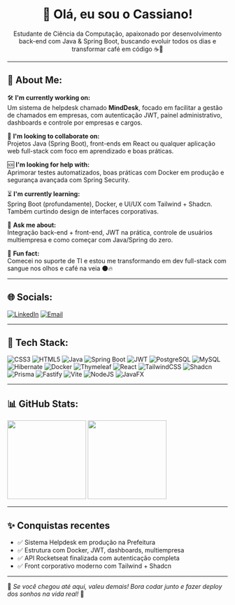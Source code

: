 <h1 align="center">👋 Olá, eu sou o Cassiano!</h1>

<p align="center">
Estudante de Ciência da Computação, apaixonado por desenvolvimento back-end com Java & Spring Boot, buscando evoluir todos os dias e transformar café em código ☕🚀
</p>

---

## 🧠 About Me:

🛠 **I'm currently working on:**  
Um sistema de helpdesk chamado **MindDesk**, focado em facilitar a gestão de chamados em empresas, com autenticação JWT, painel administrativo, dashboards e controle por empresas e cargos.

🤝 **I'm looking to collaborate on:**  
Projetos Java (Spring Boot), front-ends em React ou qualquer aplicação web full-stack com foco em aprendizado e boas práticas.

🆘 **I'm looking for help with:**  
Aprimorar testes automatizados, boas práticas com Docker em produção e segurança avançada com Spring Security.

⏳ **I'm currently learning:**  
Spring Boot (profundamente), Docker, e UI/UX com Tailwind + Shadcn. Também curtindo design de interfaces corporativas.

💬 **Ask me about:**  
Integração back-end + front-end, JWT na prática, controle de usuários multiempresa e como começar com Java/Spring do zero.

🎯 **Fun fact:**  
Comecei no suporte de TI e estou me transformando em dev full-stack com sangue nos olhos e café na veia 🌑🔥

---

## 🌐 Socials:

[![LinkedIn](https://img.shields.io/badge/LinkedIn-Cassiano%20Melo-0A66C2?style=flat-square&logo=linkedin)](https://linkedin.com/in/CassianoMelo)
[![Email](https://img.shields.io/badge/Email-cassianomeloprofissional@gmail.com-red?style=flat-square&logo=gmail)](mailto:cassianomeloprofissional@gmail.com)

---

## 🧰 Tech Stack:

<div align="left">

![CSS3](https://img.shields.io/badge/CSS3-%231572B6.svg?style=flat-square&logo=css3&logoColor=white)
![HTML5](https://img.shields.io/badge/HTML5-E34F26?style=flat-square&logo=html5&logoColor=white)
![Java](https://img.shields.io/badge/Java-ED8B00?style=flat-square&logo=java&logoColor=white)
![Spring Boot](https://img.shields.io/badge/SpringBoot-6DB33F?style=flat-square&logo=spring-boot&logoColor=white)
![JWT](https://img.shields.io/badge/JWT-000000?style=flat-square&logo=JSON%20web%20tokens)
![PostgreSQL](https://img.shields.io/badge/PostgreSQL-316192?style=flat-square&logo=postgresql&logoColor=white)
![MySQL](https://img.shields.io/badge/MySQL-005C84?style=flat-square&logo=mysql&logoColor=white)
![Hibernate](https://img.shields.io/badge/Hibernate-59666C?style=flat-square&logo=hibernate&logoColor=white)
![Docker](https://img.shields.io/badge/Docker-2496ED?style=flat-square&logo=docker&logoColor=white)
![Thymeleaf](https://img.shields.io/badge/Thymeleaf-005F0F?style=flat-square&logo=thymeleaf&logoColor=white)
![React](https://img.shields.io/badge/React-61DAFB?style=flat-square&logo=react&logoColor=white)
![TailwindCSS](https://img.shields.io/badge/Tailwind-06B6D4?style=flat-square&logo=tailwindcss&logoColor=white)
![Shadcn](https://img.shields.io/badge/Shadcn-ui-000000?style=flat-square)
![Prisma](https://img.shields.io/badge/Prisma-2D3748?style=flat-square&logo=prisma&logoColor=white)
![Fastify](https://img.shields.io/badge/Fastify-202020?style=flat-square)
![Vite](https://img.shields.io/badge/Vite-646CFF?style=flat-square&logo=vite&logoColor=white)
![NodeJS](https://img.shields.io/badge/Node.js-339933?style=flat-square&logo=node.js&logoColor=white)
![JavaFX](https://img.shields.io/badge/JavaFX-2F4F4F?style=flat-square)

</div>

---

## 📊 GitHub Stats:

<p align="left">
  <img src="https://github-readme-stats.vercel.app/api?username=Cassiano-DEV999&show_icons=true&theme=github_dark&hide=prs&count_private=true" height="180em" />
  <img src="https://github-readme-stats.vercel.app/api/top-langs/?username=Cassiano-DEV999&layout=compact&theme=github_dark&hide=scss" height="180em"/>
</p>

---

## ✨ Conquistas recentes

- ✅ Sistema Helpdesk em produção na Prefeitura
- ✅ Estrutura com Docker, JWT, dashboards, multiempresa
- ✅ API Rocketseat finalizada com autenticação completa
- ✅ Front corporativo moderno com Tailwind + Shadcn

---

💬 *Se você chegou até aqui, valeu demais! Bora codar junto e fazer deploy dos sonhos na vida real!* 🚀  
